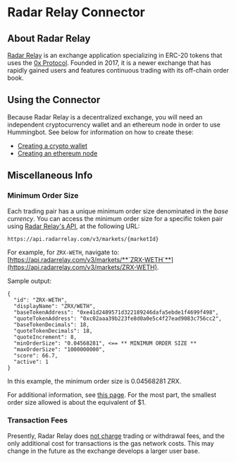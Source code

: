 # Radar Relay Connector

## About Radar Relay

[Radar Relay](https://radarrelay.com/) is an exchange application specializing in ERC-20 tokens that uses the [0x Protocol](https://0x.org/). Founded in 2017, it is a newer exchange that has rapidly gained users and features continuous trading with its off-chain order book.

## Using the Connector

Because Radar Relay is a decentralized exchange, you will need an independent cryptocurrency wallet and an ethereum node in order to use Hummingbot. See below for information on how to create these:

* [Creating a crypto wallet](/advanced/wallet)
* [Creating an ethereum node](/advanced/node)

## Miscellaneous Info

### Minimum Order Size

Each trading pair has a unique minimum order size denominated in the *base currency*.  You can access the minimum order size for a specific token pair using [Radar Relay's API](https://developers.radarrelay.com/api/feed-api/markets), at the following URL:

```
https://api.radarrelay.com/v3/markets/{marketId}
```

For example, for `ZRX-WETH`, navigate to: [https://api.radarrelay.com/v3/markets/**`ZRX-WETH`**](https://api.radarrelay.com/v3/markets/ZRX-WETH).

Sample output:

```
{
  "id": "ZRX-WETH",
  "displayName": "ZRX/WETH",
  "baseTokenAddress": "0xe41d2489571d322189246dafa5ebde1f4699f498",
  "quoteTokenAddress": "0xc02aaa39b223fe8d0a0e5c4f27ead9083c756cc2",
  "baseTokenDecimals": 18,
  "quoteTokenDecimals": 18,
  "quoteIncrement": 8,
  "minOrderSize": "0.04568281", <== ** MINIMUM ORDER SIZE **
  "maxOrderSize": "1000000000",
  "score": 66.7,
  "active": 1
}
```

In this example, the minimum order size is 0.04568281 ZRX.

For additional information, see [this page](https://support.radarrelay.com/en/support/solutions/articles/42000022036-do-you-have-a-minimum-or-maximum-order-size-). For the most part, the smallest order size allowed is about the equivalent of $1.

### Transaction Fees

Presently, Radar Relay does [not charge](https://support.radarrelay.com/en/support/solutions/articles/42000022033-what-are-your-fees-) trading or withdrawal fees, and the only additional cost for transactions is the gas network costs. This may change in the future as the exchange develops a larger user base.

